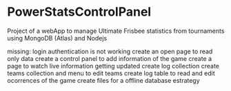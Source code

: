 # PowerStatsControlPanel
Project of a webApp to manage Ultimate Frisbee statistics from tournaments
using MongoDB (Atlas) and Nodejs


missing: 
login authentication is not working 
create an open page to read only data
create a control panel to add information of the game
create a page to watch live information getting updated
create log collection 
create teams collection and menu to edit teams
create log table to read and edit ocorrences of the game
create files for a offline database estrategy
